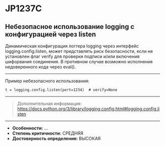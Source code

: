 # JP1237C
## Небезопасное использование logging с конфигурацией через listen
Динамическая конфигурация логгера logging через интерфейс logging.config.listen, может
представлять риск безопасности, если не установлен флаг verify для проверки подписи и/или
включения шифорвания соединения.
В противном случае возможно исполнения недоверенного кода через eval().


---
Пример небезопасного использования:
```
t = logging.config.listen(port=1234)  # verify=None
```
---
> Дополнительная информация:
> <https://docs.python.org/3/library/logging.config.html#logging.config.listen>
---
* __Особенности:__ ...
* __Степень критичности:__ СРЕДНЯЯ
* __Достоверность определения:__ ВЫСОКАЯ